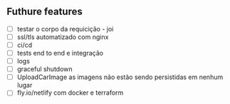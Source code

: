 ## Futhure features

- [ ] testar o corpo da requicição - joi
- [ ] ssl/tls automatizado com nginx
- [ ] ci/cd
- [ ] tests end to end e integração
- [ ] logs
- [ ] graceful shutdown
- [ ] UploadCarImage as imagens não estão sendo persistidas em nenhum lugar
- [ ] fly.io/netlify com docker e terraform
